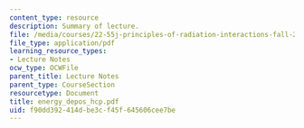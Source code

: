 ```yaml
---
content_type: resource
description: Summary of lecture.
file: /media/courses/22-55j-principles-of-radiation-interactions-fall-2004/f90dd392414dbe3cf45f645606cee7be_energy_depos_hcp.pdf
file_type: application/pdf
learning_resource_types:
- Lecture Notes
ocw_type: OCWFile
parent_title: Lecture Notes
parent_type: CourseSection
resourcetype: Document
title: energy_depos_hcp.pdf
uid: f90dd392-414d-be3c-f45f-645606cee7be
---
```

